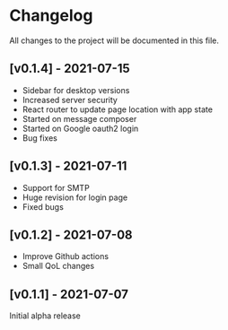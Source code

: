 # Changelog

All changes to the project will be documented in this file.

## [v0.1.4] - 2021-07-15

- Sidebar for desktop versions
- Increased server security
- React router to update page location with app state
- Started on message composer
- Started on Google oauth2 login
- Bug fixes

## [v0.1.3] - 2021-07-11

- Support for SMTP
- Huge revision for login page
- Fixed bugs

## [v0.1.2] - 2021-07-08

- Improve Github actions
- Small QoL changes

## [v0.1.1] - 2021-07-07

Initial alpha release
